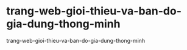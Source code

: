# trang-web-gioi-thieu-va-ban-do-gia-dung-thong-minh
trang-web-gioi-thieu-va-ban-do-gia-dung-thong-minh
